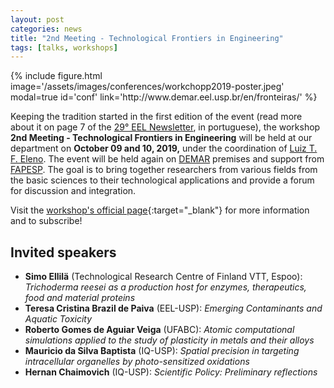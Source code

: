 ```yaml
---
layout: post
categories: news
title: "2nd Meeting - Technological Frontiers in Engineering"
tags: [talks, workshops]
---
```

<div class="col-md-5 float-left mr-2">
{% include figure.html image='/assets/images/conferences/workchopp2019-poster.jpeg' modal=true id='conf' link='http://www.demar.eel.usp.br/en/fronteiras/' %}
</div>

Keeping the tradition started in the first edition of the event (read more about it on page 7 of the [29° EEL Newsletter](https://site.eel.usp.br/sites/files/eel/publico/boletim/Boletim_EEL_USP_29.pdf), in portuguese), the workshop **2nd Meeting - Technological Frontiers in Engineering** will be held at our department on **October 09 and 10, 2019,** under the coordination of [Luiz T. F. Eleno]. The event will be held again on [DEMAR] premises and support from [FAPESP]. The goal is to bring together researchers from various fields from the basic sciences to their technological applications and provide a forum for discussion and integration.

Visit the [workshop's official page](http://www.demar.eel.usp.br/en/fronteiras/){:target="_blank"} for more information and to subscribe!

## Invited speakers

- **Simo Ellilä** (Technological Research Centre of Finland VTT, Espoo): *Trichoderma reesei as a production host for enzymes, therapeutics, food and material proteins*
- **Teresa Cristina Brazil de Paiva** (EEL-USP): *Emerging Contaminants and Aquatic Toxicity*
- **Roberto Gomes de Aguiar Veiga** (UFABC): *Atomic computational simulations applied to the study of plasticity in metals and their alloys*
- **Mauricio da Silva Baptista** (IQ-USP): *Spatial precision in targeting intracellular organelles by photo-sensitized oxidations*
- **Hernan Chaimovich** (IQ-USP): *Scientific Policy: Preliminary reflections*

[Luiz T. F. Eleno]: /team/01-luizeleno.html
[FAPESP]: http://www.fapesp.br/en/
[DEMAR]: http://www.demar.eel.usp.br/en/